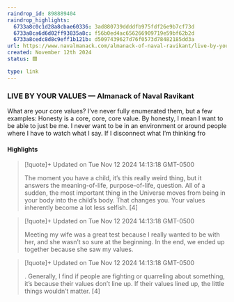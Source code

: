 ```yaml
---
raindrop_id: 898889404
raindrop_highlights:
  6733a8c0c1d28a8cbae60336: 3ad880739ddddfb975fdf26e9b7cf73d
  6733a8ca6d6d02ff93835a8c: f56b0ed4ac656266909719e59bf62b2d
  6733a8cedc8d8c9eff1b121b: d5097439627d76f0573d78482185dd3a
url: https://www.navalmanack.com/almanack-of-naval-ravikant/live-by-your-values
created: November 12th 2024
status: 🟥

type: link
---
```



### LIVE BY YOUR VALUES — Almanack of Naval Ravikant

What are your core values?    I’ve never fully enumerated them, but a few examples:   Honesty is a core, core, core value. By honesty, I mean I want to be able to just be me. I never want to be in an environment or around people where I have to watch what I say. If I disconnect what I’m thinking fro

#### Highlights

> [!quote]+ Updated on Tue Nov 12 2024 14:13:18 GMT-0500
>
> The moment you have a child, it’s this really weird thing, but it answers the meaning-of-life, purpose-of-life, question. All of a sudden, the most important thing in the Universe moves from being in your body into the child’s body. That changes you. Your values inherently become a lot less selfish. [4]

> [!quote]+ Updated on Tue Nov 12 2024 14:13:18 GMT-0500
>
> Meeting my wife was a great test because I really wanted to be with her, and she wasn’t so sure at the beginning. In the end, we ended up together because she saw my values.

> [!quote]+ Updated on Tue Nov 12 2024 14:13:18 GMT-0500
>
> . Generally, I find if people are fighting or quarreling about something, it’s because their values don’t line up. If their values lined up, the little things wouldn’t matter. [4]
